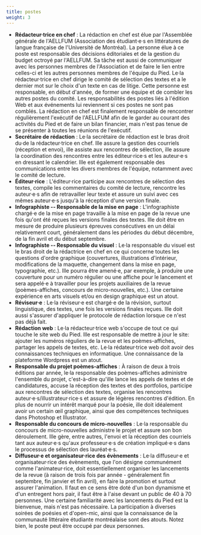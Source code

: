 ```yaml
---
title: postes
weight: 3
---
```



- **Rédacteur·trice en chef** : La rédaction en chef est élue par
l'Assemblée générale de l'AELLFUM (Association des étudiant·e·s en
littératures de langue française de l'Université de Montréal). La
personne élue à ce poste est responsable des décisions éditoriales et de
la gestion du budget octroyé par l'AELLFUM. Sa tâche est aussi de
communiquer avec les personnes membres de l'Association et de faire le
lien entre celles-ci et les autres personnes membres de l'équipe du
Pied. Le·la rédacteur·trice en chef dirige le comité de sélection des
textes et a le dernier mot sur le choix d'un texte en cas de litige.
Cette personne est responsable, en début d'année, de former une équipe
et de combler les autres postes du comité. Les responsabilités des
postes liés à l'édition Web et aux événements lui reviennent si ces
postes ne sont pas comblés. La rédaction en chef est finalement
responsable de rencontrer régulièrement l'exécutif de l'AELLFUM afin de
le garder au courant des activités du Pied et de faire un bilan
financier, mais n'est pas tenue de se présenter à toutes les réunions de
l'exécutif.
- **Secrétaire de rédaction** : Le·la secrétaire de rédaction est le bras
droit du·de la rédacteur·trice en chef. Ille assure la gestion des
courriels (réception et envoi), ille assiste aux rencontres de
sélection, ille assure la coordination des rencontres entre les
éditeur·rice·s et les auteur·e·s en dressant le calendrier. Ille est
également responsable des communications entre les divers membres de
l'équipe, notamment avec le comité de lecture.
- **Éditeur·rice** : L'éditeur·rice participe aux rencontres de sélection
des textes, compile les commentaires du comité de lecture, rencontre les
auteur·e·s afin de retravailler leur texte et assure un suivi avec ces
mêmes auteur·e·s jusqu'à la réception d'une version finale.
-  **Infographiste -- Responsable de la mise en page** : L'infographiste
chargé·e de la mise en page travaille à la mise en page de la revue une
fois qu'ont été reçues les versions finales des textes. Ille doit être
en mesure de produire plusieurs épreuves consécutives en un délai
relativement court, généralement dans les périodes du début décembre, de
la fin avril et du début septembre.
- **Infographiste -- Responsable du visuel** : Le·la responsable du visuel
est le bras droit de la rédactrice en chef en ce qui concerne toutes les
questions d'ordre graphique (couvertures, illustrations d'intérieur,
modifications de la maquette, changement dans la mise en page,
typographie, etc.). Ille pourra être amené·e, par exemple, à produire
une couverture pour un numéro régulier ou une affiche pour le lancement
et sera appelé·e à travailler pour les projets auxiliaires de la revue
(poèmes-affiches, concours de micro-nouvelles, etc.). Une certaine
expérience en arts visuels et/ou en design graphique est un atout.
- **Réviseur·e** : Le·la réviseur·e est chargé·e de la révision, surtout
linguistique, des textes, une fois les versions finales reçues. Ille
doit aussi s'assurer d'appliquer le protocole de rédaction lorsque ce
n'est pas déjà fait.
- **Rédaction web** : Le·la rédacteur·trice web s\'occupe de tout ce qui
touche le site web du Pied. Ille est responsable de mettre à jour le
site: ajouter les numéros réguliers de la revue et les poèmes-affiches,
partager les appels de textes, etc. Le·la rédateur·trice web doit avoir
des connaissances techniques en informatique. Une connaissance de la
plateforme Wordpress est un atout.
- **Responsable du projet poèmes-affiches** : À raison de deux à trois
éditions par année, le·la responsable des poèmes-affiches administre
l'ensemble du projet, c'est-à-dire qu'ille lance les appels de textes et
de candidatures, accuse la réception des textes et des portfolios,
participe aux rencontres de sélection des textes, organise les
rencontres auteur·e·s/illustrateur·rice·s et assure de légères
rencontres d'édition. En plus de nourrir un intérêt marqué pour la
poésie, ille doit idéalement avoir un certain œil graphique, ainsi que
des compétences techniques dans Photoshop et Illustrator.
- **Responsable du concours de micro-nouvelles** : Le·la responsable du
concours de micro-nouvelles administre le projet et assure son bon
déroulement. Ille gère, entre autres, l'envoi et la réception des
courriels tant aux auteur·e·s qu'aux professeur·e·s de création
impliqué·e·s dans le processus de sélection des lauréat·e·s.
- **Diffuseur·e et organisateur·rice des évènements** : Le·la diffuseur·e
et organisateur·rice des évènements, que l'on désigne communément comme
l'animateur·rice, doit essentiellement organiser les lancements de la
revue (à raison de trois fois par année - généralement fin septembre,
fin janvier et fin avril), en faire la promotion et surtout assurer
l'animation. Il faut en ce sens être doté d'un bon dynamisme et d'un
entregent hors pair, il faut être à l'aise devant un public de 40 à 70
personnes. Une certaine familiarité avec les lancements du Pied est la
bienvenue, mais n'est pas nécessaire. La participation à diverses
soirées de poésies et d'open-mic, ainsi que la connaissance de la
communauté littéraire étudiante montréalaise sont des atouts. Notez
bien, le poste peut être occupé par deux personnes.
